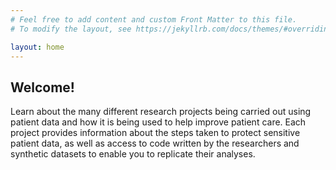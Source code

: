 ```yaml
---
# Feel free to add content and custom Front Matter to this file.
# To modify the layout, see https://jekyllrb.com/docs/themes/#overriding-theme-defaults

layout: home
---
```


## Welcome!

Learn about the many different
research projects being carried out using patient data and how it is being
used to help improve patient care. Each project provides information
about the steps taken to protect sensitive patient data, as well as access
to code written by the researchers and synthetic datasets to enable you to
replicate their analyses.
